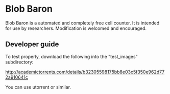 # Blob Baron

Blob Baron is a automated and completely free cell counter. It is intended for use by researchers. Modification is welcomed and encouraged.

## Developer guide

To test properly, download the following into the "test_images" subdirectory:  

  http://academictorrents.com/details/b32305598175bb8e03c5f350e962d772a910641c 

You can use utorrent or similar.
